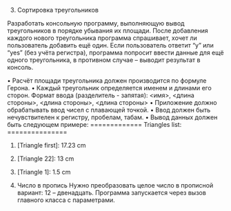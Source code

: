 3. Сортировка треугольников

Разработать консольную программу, выполняющую вывод треугольников в порядке убывания их площади. 
После добавления каждого нового треугольника программа спрашивает, хочет ли пользователь добавить ещё один. 
Если пользователь ответит “y” или “yes” (без учёта регистра), программа попросит ввести данные для ещё 
одного треугольника, в противном случае – выводит результат в консоль.

•	Расчёт площади треугольника должен производится по формуле Герона.
•	Каждый треугольник определяется именем и длинами его сторон. 
Формат ввода (разделитель - запятая): 
<имя>, <длина стороны>, <длина стороны>, <длина стороны>
•	Приложение должно обрабатывать ввод чисел с плавающей точкой.
•	Ввод должен быть нечувствителен к регистру, пробелам, табам.
•	Вывод данных должен быть следующем примере:
============= Triangles list: ===============
1. [Triangle first]: 17.23 сm
2. [Triangle 22]: 13 cm
3. [Triangle 1]: 1.5 cm


5. Число в пропись
Нужно преобразовать целое число в прописной вариант: 12 – двенадцать. Программа запускается через вызов главного класса с параметрами.

